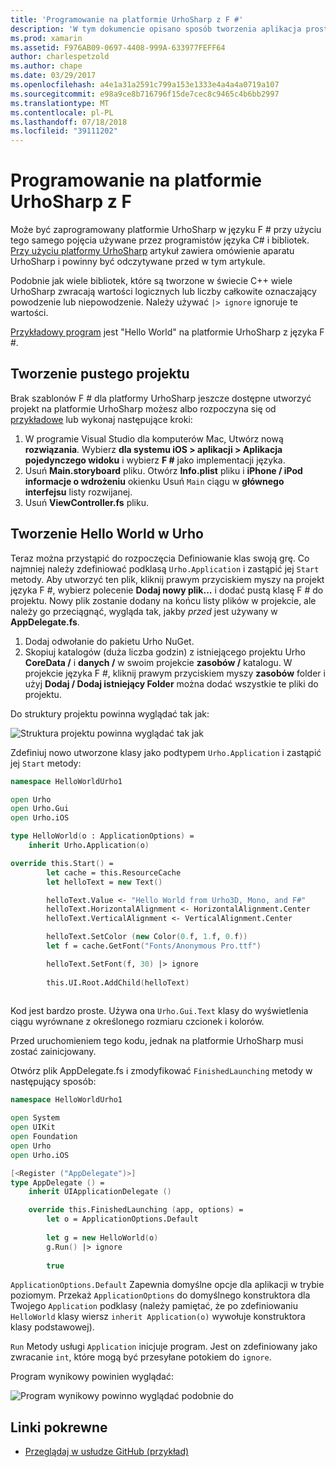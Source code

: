 ```yaml
---
title: 'Programowanie na platformie UrhoSharp z F #'
description: 'W tym dokumencie opisano sposób tworzenia aplikacja proste hello world na platformie UrhoSharp przy użyciu języka F # w programie Visual Studio dla komputerów Mac.'
ms.prod: xamarin
ms.assetid: F976AB09-0697-4408-999A-633977FEFF64
author: charlespetzold
ms.author: chape
ms.date: 03/29/2017
ms.openlocfilehash: a4e1a31a2591c799a153e1333e4a4a4a0719a107
ms.sourcegitcommit: e98a9ce8b716796f15de7cec8c9465c4b6bb2997
ms.translationtype: MT
ms.contentlocale: pl-PL
ms.lasthandoff: 07/18/2018
ms.locfileid: "39111202"
---
```

# <a name="programming-urhosharp-with-f"></a>Programowanie na platformie UrhoSharp z F #

Może być zaprogramowany platformie UrhoSharp w języku F # przy użyciu tego samego pojęcia używane przez programistów języka C# i bibliotek. [Przy użyciu platformy UrhoSharp](~/graphics-games/urhosharp/using.md) artykuł zawiera omówienie aparatu UrhoSharp i powinny być odczytywane przed w tym artykule.

Podobnie jak wiele bibliotek, które są tworzone w świecie C++ wiele UrhoSharp zwracają wartości logicznych lub liczby całkowite oznaczający powodzenie lub niepowodzenie. Należy używać `|> ignore` ignoruje te wartości.

[Przykładowy program](https://github.com/xamarin/recipes/tree/master/cross-platform/urho/urho-fsharp/HelloWorldUrhoFsharp) jest "Hello World" na platformie UrhoSharp z języka F #.

## <a name="creating-an-empty-project"></a>Tworzenie pustego projektu

Brak szablonów F # dla platformy UrhoSharp jeszcze dostępne utworzyć projekt na platformie UrhoSharp możesz albo rozpoczyna się od [przykładowe](https://github.com/xamarin/recipes/tree/master/cross-platform/urho/urho-fsharp/HelloWorldUrhoFsharp) lub wykonaj następujące kroki:

1. W programie Visual Studio dla komputerów Mac, Utwórz nową **rozwiązania**. Wybierz **dla systemu iOS > aplikacji > Aplikacja pojedynczego widoku** i wybierz **F #** jako implementacji języka. 
1. Usuń **Main.storyboard** pliku. Otwórz **Info.plist** pliku i **iPhone / iPod informacje o wdrożeniu** okienku Usuń `Main` ciągu w **głównego interfejsu** listy rozwijanej.
1. Usuń **ViewController.fs** pliku.

## <a name="building-hello-world-in-urho"></a>Tworzenie Hello World w Urho

Teraz można przystąpić do rozpoczęcia Definiowanie klas swoją grę. Co najmniej należy zdefiniować podklasą `Urho.Application` i zastąpić jej `Start` metody. Aby utworzyć ten plik, kliknij prawym przyciskiem myszy na projekt języka F #, wybierz polecenie **Dodaj nowy plik...**  i dodać pustą klasę F # do projektu. Nowy plik zostanie dodany na końcu listy plików w projekcie, ale należy go przeciągnąć, wygląda tak, jakby *przed* jest używany w **AppDelegate.fs**.

1. Dodaj odwołanie do pakietu Urho NuGet.
1. Skopiuj katalogów (duża liczba godzin) z istniejącego projektu Urho **CoreData /** i **danych /** w swoim projekcie **zasobów /** katalogu. W projekcie języka F #, kliknij prawym przyciskiem myszy **zasobów** folder i użyj **Dodaj / Dodaj istniejący Folder** można dodać wszystkie te pliki do projektu.

Do struktury projektu powinna wyglądać tak jak:

![](fsharp-images/solutionpane.png "Struktura projektu powinna wyglądać tak jak")

Zdefiniuj nowo utworzone klasy jako podtypem `Urho.Application` i zastąpić jej `Start` metody:

```fsharp
namespace HelloWorldUrho1

open Urho
open Urho.Gui
open Urho.iOS

type HelloWorld(o : ApplicationOptions) =
    inherit Urho.Application(o) 

override this.Start() = 
        let cache = this.ResourceCache
        let helloText = new Text()

        helloText.Value <- "Hello World from Urho3D, Mono, and F#"
        helloText.HorizontalAlignment <- HorizontalAlignment.Center
        helloText.VerticalAlignment <- VerticalAlignment.Center

        helloText.SetColor (new Color(0.f, 1.f, 0.f))
        let f = cache.GetFont("Fonts/Anonymous Pro.ttf")

        helloText.SetFont(f, 30) |> ignore
                  
        this.UI.Root.AddChild(helloText)
            
```

Kod jest bardzo proste. Używa ona `Urho.Gui.Text` klasy do wyświetlenia ciągu wyrównane z określonego rozmiaru czcionek i kolorów. 

Przed uruchomieniem tego kodu, jednak na platformie UrhoSharp musi zostać zainicjowany. 

Otwórz plik AppDelegate.fs i zmodyfikować `FinishedLaunching` metody w następujący sposób:

```fsharp
namespace HelloWorldUrho1

open System
open UIKit
open Foundation
open Urho
open Urho.iOS

[<Register ("AppDelegate")>]
type AppDelegate () =
    inherit UIApplicationDelegate ()

    override this.FinishedLaunching (app, options) =
        let o = ApplicationOptions.Default
     
        let g = new HelloWorld(o)
        g.Run() |> ignore
       
        true
```

`ApplicationOptions.Default` Zapewnia domyślne opcje dla aplikacji w trybie poziomym. Przekaż `ApplicationOptions` do domyślnego konstruktora dla Twojego `Application` podklasy (należy pamiętać, że po zdefiniowaniu `HelloWorld` klasy wiersz `inherit Application(o)` wywołuje konstruktora klasy podstawowej). 

`Run` Metody usługi `Application` inicjuje program. Jest on zdefiniowany jako zwracanie `int`, które mogą być przesyłane potokiem do `ignore`. 

Program wynikowy powinien wyglądać:

![](fsharp-images/helloworldfsharp.png "Program wynikowy powinno wyglądać podobnie do")








## <a name="related-links"></a>Linki pokrewne

- [Przeglądaj w usłudze GitHub (przykład)](https://github.com/xamarinhttps://developer.xamarin.com/recipes/tree/master/cross-platform/urho/urho-fsharp/HelloWorldUrhoFsharp)

